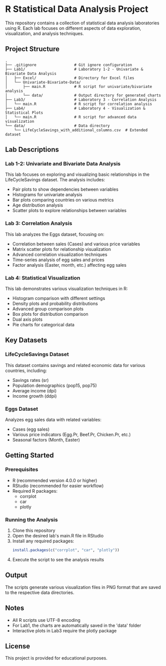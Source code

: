  # R Statistical Data Analysis Project

This repository contains a collection of statistical data analysis laboratories using R. Each lab focuses on different aspects of data exploration, visualization, and analysis techniques.

## Project Structure

```
.
├── .gitignore                 # Git ignore configuration
├── Lab1/                      # Laboratory 1-2 - Univariate & Bivariate Data Analysis
│   ├── Excel/                 # Directory for Excel files
│   └── Univariate-Bivariate-Data/
│       ├── main.R             # R script for univariate/bivariate analysis
│       └── data/              # Output directory for generated charts
├── Lab3/                      # Laboratory 3 - Correlation Analysis
│   └── main.R                 # R script for correlation analysis
├── Lab4/                      # Laboratory 4 - Visualization & Statistical Plots
│   └── main.R                 # R script for advanced data visualization
└── data/                      # Data directory
    └── LifeCycleSavings_with_additional_columns.csv  # Extended dataset
```

## Lab Descriptions

### Lab 1-2: Univariate and Bivariate Data Analysis
This lab focuses on exploring and visualizing basic relationships in the LifeCycleSavings dataset. The analysis includes:
- Pair plots to show dependencies between variables
- Histograms for univariate analysis
- Bar plots comparing countries on various metrics
- Age distribution analysis
- Scatter plots to explore relationships between variables

### Lab 3: Correlation Analysis
This lab analyzes the Eggs dataset, focusing on:
- Correlation between sales (Cases) and various price variables
- Matrix scatter plots for relationship visualization
- Advanced correlation visualization techniques
- Time-series analysis of egg sales and prices
- Factor analysis (Easter, month, etc.) affecting egg sales

### Lab 4: Statistical Visualization
This lab demonstrates various visualization techniques in R:
- Histogram comparison with different settings
- Density plots and probability distributions
- Advanced group comparison plots
- Box plots for distribution comparison
- Dual axis plots
- Pie charts for categorical data

## Key Datasets

### LifeCycleSavings Dataset
This dataset contains savings and related economic data for various countries, including:
- Savings rates (sr)
- Population demographics (pop15, pop75)
- Average income (dpi)
- Income growth (ddpi)

### Eggs Dataset
Analyzes egg sales data with related variables:
- Cases (egg sales)
- Various price indicators (Egg.Pr, Beef.Pr, Chicken.Pr, etc.)
- Seasonal factors (Month, Easter)

## Getting Started

### Prerequisites
- R (recommended version 4.0.0 or higher)
- RStudio (recommended for easier workflow)
- Required R packages:
  - corrplot
  - car
  - plotly

### Running the Analysis
1. Clone this repository
2. Open the desired lab's main.R file in RStudio
3. Install any required packages:
   ```R
   install.packages(c("corrplot", "car", "plotly"))
   ```
4. Execute the script to see the analysis results

## Output
The scripts generate various visualization files in PNG format that are saved to the respective data directories.

## Notes
- All R scripts use UTF-8 encoding
- For Lab1, the charts are automatically saved in the 'data' folder
- Interactive plots in Lab3 require the plotly package

## License
This project is provided for educational purposes.
